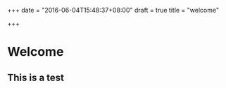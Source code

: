 +++
date = "2016-06-04T15:48:37+08:00"
draft = true
title = "welcome"

+++

# Welcome

## This is a test
